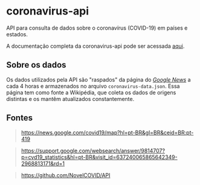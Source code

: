 # coronavirus-api

API para consulta de dados sobre o coronavírus (COVID-19) em países e estados.

A documentação completa da coronavirus-api pode ser acessada [aqui](https://coronavirus-api.glitch.me/api/docs).

## Sobre os dados

Os dados utilizados pela API são "raspados" da página do *[Google News](https://news.google.com/covid19/map?hl=pt-BR&gl=BR&ceid=BR:pt-419)* a cada 4 horas e armazenados no arquivo `coronavirus-data.json`. Essa página tem como fonte a Wikipédia, que coleta os dados de origens distintas e os mantêm atualizados constantemente.

## Fontes

> https://news.google.com/covid19/map?hl=pt-BR&gl=BR&ceid=BR:pt-419

> https://support.google.com/websearch/answer/9814707?p=cvd19_statistics&hl=pt-BR&visit_id=637240065865642349-2968813171&rd=1

> https://github.com/NovelCOVID/API

